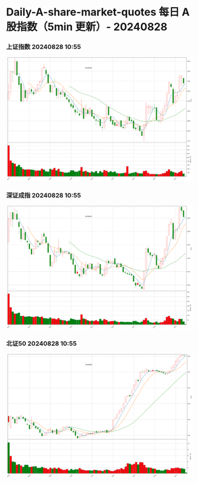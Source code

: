 
# Daily-A-share-market-quotes 每日 A 股指数（5min 更新）- 20240828

### 上证指数 20240828 10:55
![](./fig/2024/8/20240828-sh000001.png)

### 深证成指 20240828 10:55
![](./fig/2024/8/20240828-sz399001.png)

### 北证50 20240828 10:55
![](./fig/2024/8/20240828-bj899050.png)

